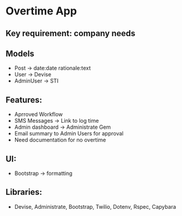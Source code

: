 # Overtime App

## Key requirement: company needs

## Models

- Post -> date:date rationale:text
- User -> Devise
- AdminUser -> STI

## Features:
- Aprroved Workflow
- SMS Messages -> Link to log time
- Admin dashboard -> Administrate Gem
- Email summary to Admin Users for approval
- Need documentation for no overtime

## UI: 
- Bootstrap -> formatting

## Libraries:
- Devise, Administrate, Bootstrap, Twilio, Dotenv, Rspec, Capybara